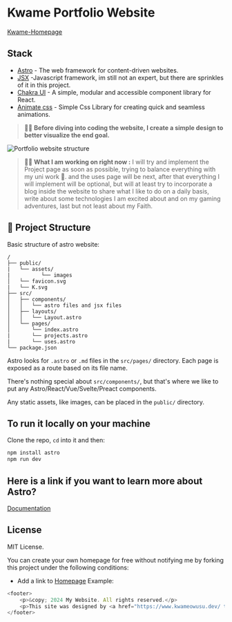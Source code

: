 # Kwame Portfolio Website
[Kwame-Homepage](https://www.kwameowusu.dev/)


## Stack

- [Astro](https://astro.build/) - The web framework for content-driven websites.
- [JSX](https://react.dev/) -Javascript framework, im still not an expert, but there are sprinkles of it in this project.
- [Chakra UI](https://chakra-ui.com/) - A simple, modular and accessible component library for React.
- [Animate css](https://animate.style/) - Simple Css Library for creating quick and seamless animations.


> 🧑‍🚀 **Before diving into coding the website, I create a simple design  to better visualize the end goal.**


![Portfolio website structure](https://github.com/kwame-Owusu/portfolio-website/assets/98961379/62f913fe-3a91-4b2c-97cd-1d190b149f09)
> 🧑‍🚀 **What I am working on right now :**
I will try and implement the Project page as soon as possible, trying to balance everything with my uni work 🫡.
and the uses page will be next, after that everything I will implement will  be optional, but will at least try to incorporate a blog inside the website
 to share what I like to do on a daily basis, write about some technologies I am excited about and on my gaming adventures, last but not least about my Faith.

## 🚀 Project Structure

Basic structure of astro website:

```text
/
├── public/
|   └── assets/
|          └── images
│   └── favicon.svg
|   └── K.svg
├── src/
│   ├── components/
│   │   └── astro files and jsx files
│   ├── layouts/
│   │   └── Layout.astro
│   └── pages/
│       └── index.astro
|       └── projects.astro
|       └── uses.astro              
└── package.json
```

Astro looks for `.astro` or `.md` files in the `src/pages/` directory. Each page is exposed as a route based on its file name.

There's nothing special about `src/components/`, but that's where we like to put any Astro/React/Vue/Svelte/Preact components.

Any static assets, like images, can be placed in the `public/` directory.

## To run it locally on your machine
Clone the repo, `cd` into it and then:

```bash
npm install astro
npm run dev
```
## Here is a link if you want to learn more about Astro?
[Documentation](https://docs.astro.build) 

## License

MIT License.

You can create your own homepage for free without notifying me by forking this project under the following conditions:

- Add a link to [Homepage](https://www.kwameowusu.dev/)
Example: 
```javascript
<footer>
    <p>&copy; 2024 My Website. All rights reserved.</p>
    <p>This site was designed by <a href="https://www.kwameowusu.dev/ target="_blank">Example</a>.</p>
</footer>

```

